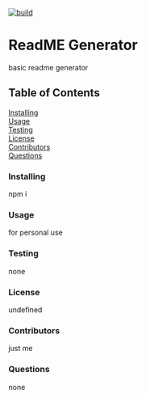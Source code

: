 [![build](https://img.shields.io/badge/Build-Complete-green)](shields.io)
# ReadME Generator
basic readme generator

## Table of Contents

[Installing](#Installing)  
[Usage](#Usage)  
[Testing](#Testing)  
[License](#License)  
[Contributors](#Contributors)  
[Questions](#Questions)  

### Installing
npm i

### Usage
for personal use

### Testing
none


### License 
undefined

### Contributors
just me

### Questions
none

